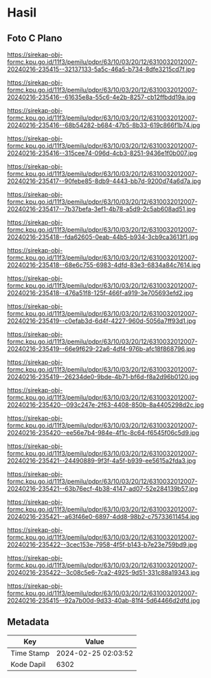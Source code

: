 # Hasil

## Foto C Plano

https://sirekap-obj-formc.kpu.go.id/11f3/pemilu/pdpr/63/10/03/20/12/6310032012007-20240216-235415--32137133-5a5c-46a5-b734-8dfe3215cd7f.jpg

https://sirekap-obj-formc.kpu.go.id/11f3/pemilu/pdpr/63/10/03/20/12/6310032012007-20240216-235416--61635e8a-55c6-4e2b-8257-cb12ffbdd19a.jpg

https://sirekap-obj-formc.kpu.go.id/11f3/pemilu/pdpr/63/10/03/20/12/6310032012007-20240216-235416--68b54282-b684-47b5-8b33-619c866f1b74.jpg

https://sirekap-obj-formc.kpu.go.id/11f3/pemilu/pdpr/63/10/03/20/12/6310032012007-20240216-235416--315cee74-096d-4cb3-8251-9436e1f0b007.jpg

https://sirekap-obj-formc.kpu.go.id/11f3/pemilu/pdpr/63/10/03/20/12/6310032012007-20240216-235417--90febe85-8db9-4443-bb7d-9200d74a6d7a.jpg

https://sirekap-obj-formc.kpu.go.id/11f3/pemilu/pdpr/63/10/03/20/12/6310032012007-20240216-235417--7b37befa-3ef1-4b78-a5d9-2c5ab608ad51.jpg

https://sirekap-obj-formc.kpu.go.id/11f3/pemilu/pdpr/63/10/03/20/12/6310032012007-20240216-235418--fda62605-0eab-44b5-b934-3cb9ca3613f1.jpg

https://sirekap-obj-formc.kpu.go.id/11f3/pemilu/pdpr/63/10/03/20/12/6310032012007-20240216-235418--68e6c755-6983-4dfd-83e3-6834a84c7614.jpg

https://sirekap-obj-formc.kpu.go.id/11f3/pemilu/pdpr/63/10/03/20/12/6310032012007-20240216-235418--476a51f8-125f-466f-a919-3e705693efd2.jpg

https://sirekap-obj-formc.kpu.go.id/11f3/pemilu/pdpr/63/10/03/20/12/6310032012007-20240216-235419--c0efab3d-6d4f-4227-960d-5056a7ff93d1.jpg

https://sirekap-obj-formc.kpu.go.id/11f3/pemilu/pdpr/63/10/03/20/12/6310032012007-20240216-235419--66e9f629-22a6-4df4-976b-afc18f868796.jpg

https://sirekap-obj-formc.kpu.go.id/11f3/pemilu/pdpr/63/10/03/20/12/6310032012007-20240216-235419--26234de0-9bde-4b71-bf6d-f8a2d96b0120.jpg

https://sirekap-obj-formc.kpu.go.id/11f3/pemilu/pdpr/63/10/03/20/12/6310032012007-20240216-235420--093c247e-2f63-4408-850b-8a4405298d2c.jpg

https://sirekap-obj-formc.kpu.go.id/11f3/pemilu/pdpr/63/10/03/20/12/6310032012007-20240216-235420--ee56e7b4-984e-4f1c-8c64-f6545f06c5d9.jpg

https://sirekap-obj-formc.kpu.go.id/11f3/pemilu/pdpr/63/10/03/20/12/6310032012007-20240216-235421--24490889-9f3f-4a5f-b939-ee5615a2fda3.jpg

https://sirekap-obj-formc.kpu.go.id/11f3/pemilu/pdpr/63/10/03/20/12/6310032012007-20240216-235421--63b76ecf-4b38-4147-ad07-52e284139b57.jpg

https://sirekap-obj-formc.kpu.go.id/11f3/pemilu/pdpr/63/10/03/20/12/6310032012007-20240216-235421--a63f46e0-6897-4dd8-98b2-c75733611454.jpg

https://sirekap-obj-formc.kpu.go.id/11f3/pemilu/pdpr/63/10/03/20/12/6310032012007-20240216-235422--3cec153e-7958-4f5f-b143-b7e23e759bd9.jpg

https://sirekap-obj-formc.kpu.go.id/11f3/pemilu/pdpr/63/10/03/20/12/6310032012007-20240216-235422--3c08c5e6-7ca2-4925-9d51-331c88a19343.jpg

https://sirekap-obj-formc.kpu.go.id/11f3/pemilu/pdpr/63/10/03/20/12/6310032012007-20240216-235415--92a7b00d-9d33-40ab-81f4-5d64466d2dfd.jpg


## Metadata

| Key        | Value               |
| ---------- | ------------------- |
| Time Stamp | 2024-02-25 02:03:52 |
| Kode Dapil | 6302                |



